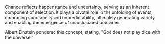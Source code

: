 
Chance reflects happenstance and uncertainty, serving as an inherent component of selection. It plays a pivotal role in the unfolding of events, embracing spontaneity and unpredictability, ultimately generating variety and enabling the emergence of unanticipated outcomes.

Albert Einstein pondered this concept, stating, "God does not play dice with the universe.”

